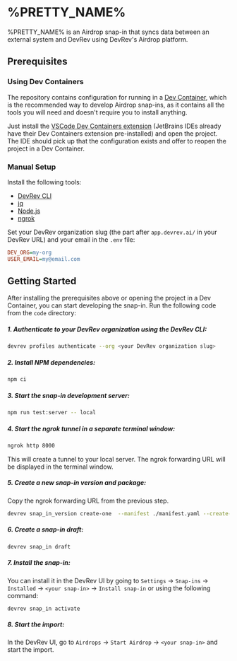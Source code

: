 # %PRETTY_NAME%

%PRETTY_NAME% is an Airdrop snap-in that syncs data between an external system and DevRev
using DevRev's Airdrop platform.

## Prerequisites

### Using Dev Containers

The repository contains configuration for running in a [Dev Container](https://containers.dev/),
which is the recommended way to develop Airdrop snap-ins, as it contains all the tools you will
need and doesn't require you to install anything.

Just install the
[VSCode Dev Containers extension](https://marketplace.visualstudio.com/items?itemName=ms-vscode-remote.remote-containers)
(JetBrains IDEs already have their Dev Containers extension pre-installed) and open the project.
The IDE should pick up that the configuration exists and offer to reopen the project in a Dev Container.

### Manual Setup

Install the following tools:

- [DevRev CLI](https://developer.devrev.ai/snapin-development/references/cli-install)
- [jq](https://jqlang.github.io/jq/download/)
- [Node.js](https://nodejs.org/en/download/)
- [ngrok](https://ngrok.com/download)

Set your DevRev organization slug (the part after `app.devrev.ai/` in your DevRev URL)
and your email in the `.env` file:

```ini
DEV_ORG=my-org
USER_EMAIL=my@email.com
```

## Getting Started

After installing the prerequisites above or opening the project in a Dev Container,
you can start developing the snap-in.
Run the following code from the `code` directory:

##### 1. Authenticate to your DevRev organization using the DevRev CLI:

```sh
devrev profiles authenticate --org <your DevRev organization slug>
```

##### 2. Install NPM dependencies:

```sh
npm ci
```

##### 3. Start the snap-in development server:

```sh
npm run test:server -- local
```

##### 4. Start the ngrok tunnel in a separate terminal window:

```sh
ngrok http 8000
```

This will create a tunnel to your local server.
The ngrok forwarding URL will be displayed in the terminal window.

##### 5. Create a new snap-in version and package:

Copy the ngrok forwarding URL from the previous step.

```sh
devrev snap_in_version create-one  --manifest ./manifest.yaml --create-package --testing-url <ngrok forwarding URL>
```

##### 6. Create a snap-in draft:

```sh
devrev snap_in draft
```

##### 7. Install the snap-in:

You can install it in the DevRev UI by going to `Settings` -> `Snap-ins` ->
`Installed` -> `<your snap-in>` -> `Install snap-in` or using the following command:

```sh
devrev snap_in activate
```

##### 8. Start the import:

In the DevRev UI, go to `Airdrops` -> `Start Airdrop` -> `<your snap-in>` and start the import.
